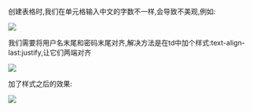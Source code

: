 创建表格时,我们在单元格输入中文的字数不一样,会导致不美观,例如:

![](https://img-blog.csdnimg.cn/20190317185602682.png)

我们需要将用户名末尾和密码末尾对齐,解决方法是在td中加个样式:text-align-last:justify,让它们两端对齐

![](https://img-blog.csdnimg.cn/20190317185310176.png)

加了样式之后的效果:

![](https://img-blog.csdnimg.cn/20190317185635367.png)